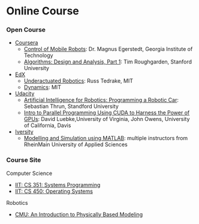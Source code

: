 # Online Course

### Open Course
* [Coursera](https://www.coursera.org/)
	- [Control of Mobile Robots](https://www.coursera.org/course/conrob): Dr. Magnus Egerstedt, Georgia Institute of Technology
	- [Algorithms: Design and Analysis, Part 1](https://www.coursera.org/course/algo): Tim Roughgarden, Stanford University
* [EdX](https://www.edx.org/)
	- [Underactuated Robotics](https://courses.edx.org/courses/MITx/6.832x/3T2014/info): Russ Tedrake, MIT
	- [Dynamics](https://courses.edx.org/courses/MITx/2.03x/3T2013/info): MIT
* [Udacity](https://www.udacity.com/)
	- [Artificial Intelligence for Robotics: Programming a Robotic Car](https://www.udacity.com/course/cs373): Sebastian Thrun, Standford University
	- [Intro to Parallel Programming Using CUDA to Harness the Power of GPUs](https://www.udacity.com/course/cs344): David Luebke,University of Virginia, John Owens, University of California, Davis
* [Iversity](https://iversity.org/)
	- [Modelling and Simulation using MATLAB](https://iversity.org/en/my/courses/modelling-and-simulation-using-matlab/lesson_units): multiple instructors from RheinMain University of Applied Sciences

### Course Site
Computer Science

* [IIT: CS 351: Systems Programming](http://moss.cs.iit.edu/cs351/)
* [IIT: CS 450: Operating Systems](http://moss.cs.iit.edu/cs450/)

Robotics

* [CMU: An Introduction to Physically Based Modeling](http://www.cs.cmu.edu/~baraff/pbm/pbm.html)
